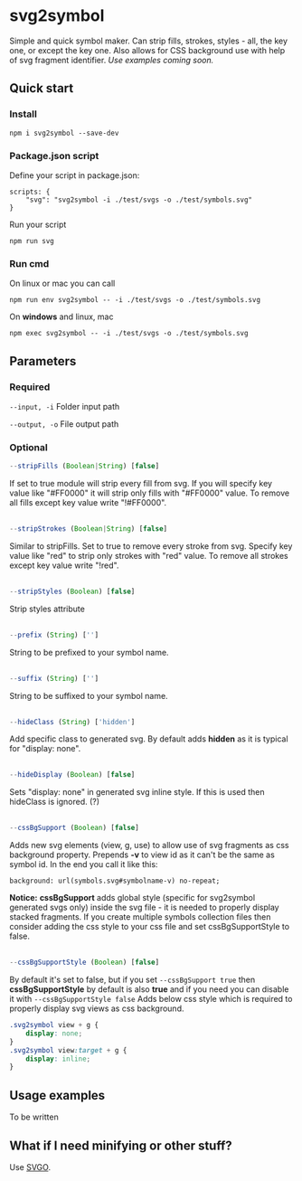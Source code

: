 # svg2symbol

Simple and quick symbol maker. Can strip fills, strokes, styles - all, the key one, or except the key one. Also allows for CSS background use with help of svg fragment identifier. *Use examples coming soon.*

## Quick start

### Install
```
npm i svg2symbol --save-dev
```

### Package.json script
Define your script in package.json:<br>
```
scripts: {
    "svg": "svg2symbol -i ./test/svgs -o ./test/symbols.svg"
}
```

Run your script<br>
```
npm run svg
```

### Run cmd

On linux or mac you can call
```
npm run env svg2symbol -- -i ./test/svgs -o ./test/symbols.svg
```

On **windows** and linux, mac
```
npm exec svg2symbol -- -i ./test/svgs -o ./test/symbols.svg
```

## Parameters

### Required

`--input, -i` Folder input path

`--output, -o` File output path

### Optional

```js
--stripFills (Boolean|String) [false]
```
If set to true module will strip every fill from svg. If you will specify key value like "#FF0000" it will strip only fills with "#FF0000" value. To remove all fills except key value write "!#FF0000".
<br><br>

```js
--stripStrokes (Boolean|String) [false]
```
Similar to stripFills. Set to true to remove every stroke from svg. Specify key value like "red" to strip only strokes with "red" value. To remove all strokes except key value write "!red".
<br><br>

```js
--stripStyles (Boolean) [false]
```
Strip styles attribute
<br><br>

```js
--prefix (String) ['']
```
String to be prefixed to your symbol name.
<br><br>

```js
--suffix (String) ['']
```
String to be suffixed to your symbol name.
<br><br>

```js
--hideClass (String) ['hidden']
```
Add specific class to generated svg. By default adds **hidden** as it is typical for "display: none".
<br><br>

```js
--hideDisplay (Boolean) [false]
```
Sets "display: none" in generated svg inline style. If this is used then hideClass is ignored. (?)
<br><br>

```js
--cssBgSupport (Boolean) [false]
```
Adds new svg elements (view, g, use) to allow use of svg fragments as css background property. Prepends **-v** to view id as it can't be the same as symbol id. In the end you call it like this:

`background: url(symbols.svg#symbolname-v) no-repeat;`

**Notice:** **cssBgSupport** adds global style (specific for svg2symbol generated svgs only) inside the svg file - it is needed to properly display stacked fragments. If you create multiple symbols collection files then consider adding the css style to your css file and set cssBgSupportStyle to false.
<br><br>

```js
--cssBgSupportStyle (Boolean) [false]
```
By default it's set to false, but if you set `--cssBgSupport true` then **cssBgSupportStyle** by default is also **true** and if you need you can disable it with `--cssBgSupportStyle false`
Adds below css style which is required to properly display svg views as css background.
```css
.svg2symbol view + g {
    display: none;
}
.svg2symbol view:target + g {
    display: inline;
}
```


## Usage examples
To be written


## What if I need minifying or other stuff?

Use [SVGO](https://github.com/svg/svgo).
